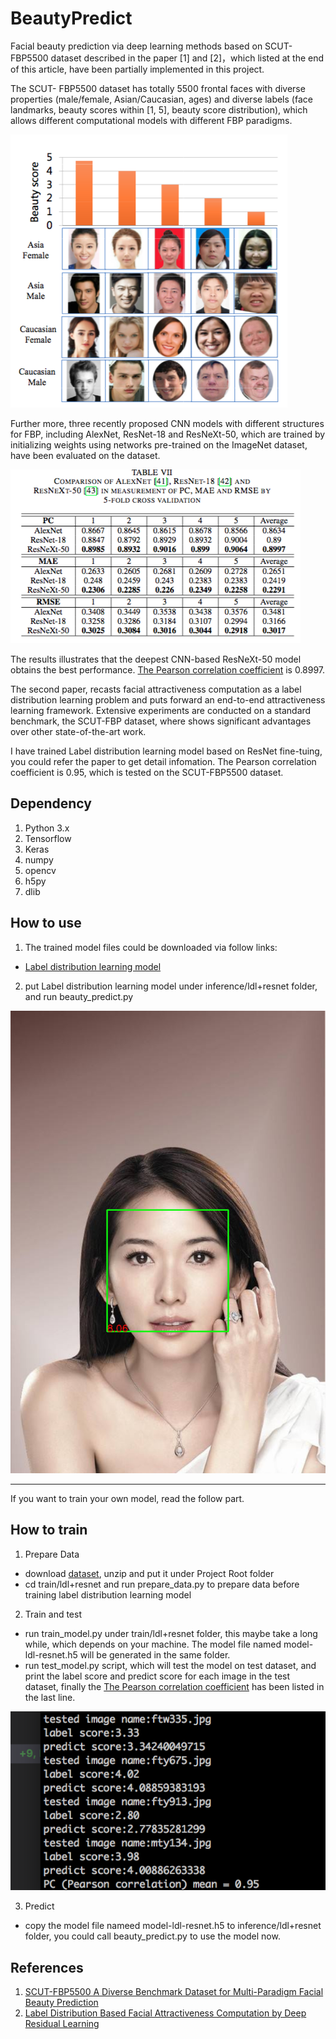 # BeautyPredict

Facial beauty prediction via deep learning methods based on SCUT-FBP5500 dataset described in the paper [1] and [2]，which listed at the end of this article, have been partially implemented in this project.

The SCUT- FBP5500 dataset has totally 5500 frontal faces with diverse properties (male/female, Asian/Caucasian, ages) and diverse labels (face landmarks, beauty scores within [1, 5], beauty score distribution), which allows different computational models with different FBP paradigms.

![](./paper/dataset.png)

Further more, three recently proposed CNN models with different structures for FBP, including AlexNet, ResNet-18 and ResNeXt-50, which are trained by initializing weights using networks pre-trained on the ImageNet dataset, have been evaluated on the dataset.

![](./paper/result.png)

The results illustrates that the deepest CNN-based ResNeXt-50 model obtains the best performance. [The Pearson correlation coefficient](https://en.wikipedia.org/wiki/Pearson_correlation_coefficient) is 0.8997.

The second paper, recasts facial attractiveness computation as a label distribution learning problem and puts forward an end-to-end attractiveness learning framework. Extensive experiments are conducted on a standard benchmark, the SCUT-FBP dataset, where shows significant advantages over other state-of-the-art work.

I have trained Label distribution learning model based on ResNet fine-tuing, you could refer the paper to get detail infomation. The Pearson correlation coefficient is 0.95, which is tested on the SCUT-FBP5500 dataset.

## Dependency
1. Python 3.x
2. Tensorflow
3. Keras
4. numpy
5. opencv
6. h5py
7. dlib

## How to use
1. The trained model files could be downloaded via follow links:
- [Label distribution learning model](https://pan.baidu.com/s/1d6jBWNxy3eXS5tz3TvCwsw)

2. put Label distribution learning model under inference/ldl+resnet folder, and run beauty_predict.py

![](./samples/image/output-test7.jpg)

-----

If you want to train your own model, read the follow part.

## How to train
1. Prepare Data
- download [dataset](https://pan.baidu.com/s/1-mBxJgaDwgy02th9S0olMA), unzip and put it under Project Root folder
- cd train/ldl+resnet and run prepare_data.py to prepare data before training label distribution learning model

2. Train and test 
- run train_model.py under train/ldl+resnet folder, this maybe take a long while, which depends on your machine. The model file named model-ldl-resnet.h5 will be generated in the same folder.
- run test_model.py script, which will test the model on test dataset, and print the label score and predict score for each image in the test dataset, finally the [The Pearson correlation coefficient](https://en.wikipedia.org/wiki/Pearson_correlation_coefficient) has been listed in the last line.

![](./train/ldl+resnet/result.png)

3. Predict
- copy the model file nameed model-ldl-resnet.h5 to inference/ldl+resnet folder, you could call beauty_predict.py to use the model now.

## References
1. [SCUT-FBP5500 A Diverse Benchmark Dataset for Multi-Paradigm Facial Beauty Prediction](https://arxiv.org/abs/1801.06345)
2. [Label Distribution Based Facial Attractiveness Computation by Deep Residual Learning](https://arxiv.org/abs/1609.00496)